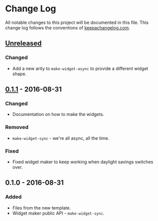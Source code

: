 # Change Log
All notable changes to this project will be documented in this file. This change log follows the conventions of [keepachangelog.com](http://keepachangelog.com/).

## [Unreleased]
### Changed
- Add a new arity to `make-widget-async` to provide a different widget shape.

## [0.1.1] - 2016-08-31
### Changed
- Documentation on how to make the widgets.

### Removed
- `make-widget-sync` - we're all async, all the time.

### Fixed
- Fixed widget maker to keep working when daylight savings switches over.

## 0.1.0 - 2016-08-31
### Added
- Files from the new template.
- Widget maker public API - `make-widget-sync`.

[Unreleased]: https://github.com/your-name/sql-wrapper/compare/0.1.1...HEAD
[0.1.1]: https://github.com/your-name/sql-wrapper/compare/0.1.0...0.1.1
